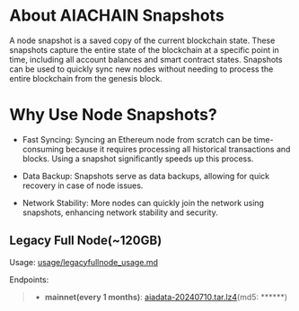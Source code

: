 
# About AIACHAIN Snapshots
A node snapshot is a saved copy of the current blockchain state. These snapshots capture the entire state of the blockchain at a specific point in time, including all account balances and smart contract states. Snapshots can be used to quickly sync new nodes without needing to process the entire blockchain from the genesis block.

# Why Use Node Snapshots?
- Fast Syncing: Syncing an Ethereum node from scratch can be time-consuming because it requires processing all historical transactions and blocks. Using a snapshot significantly speeds up this process.

- Data Backup: Snapshots serve as data backups, allowing for quick recovery in case of node issues.

- Network Stability: More nodes can quickly join the network using snapshots, enhancing network stability and security.

## Legacy Full Node(~120GB)
Usage: [usage/legacyfullnode_usage.md](./usage/legacyfullnode_usage.md)

Endpoints:
> - **mainnet(every 1 months)**: [aiadata-20240710.tar.lz4](https://www.aiachain.org/zh-CN/#/en-US)(md5: ******)
